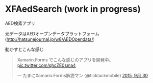 # XFAedSearch (work in progress)

AED検索アプリ

元データはAEDオープンデータプラットフォーム(http://hatsunejournal.jp/w8/AEDOpendata/)

動かすとこんな感じ

<blockquote class="twitter-tweet" lang="ja"><p lang="ja" dir="ltr">Xamarin.Forms でこんな感じのアプリを開発中。 <a href="http://t.co/qhcZE0sma4">pic.twitter.com/qhcZE0sma4</a></p>&mdash; たまにXamarin.Forms解説マン (@ticktackmobile) <a href="https://twitter.com/ticktackmobile/status/649154247699771392">2015, 9月 30</a></blockquote>
<script async src="//platform.twitter.com/widgets.js" charset="utf-8"></script>


